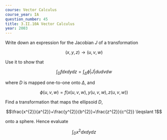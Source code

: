 ```yaml
---
course: Vector Calculus
course_year: IA
question_number: 45
title: 3.II.10A Vector Calculus
year: 2003
---
```



Write down an expression for the Jacobian $J$ of a transformation

$$(x, y, z) \rightarrow(u, v, w)$$

Use it to show that

$$\int_{D} f d x d y d z=\int_{\Delta} \phi|J| d u d v d w$$

where $D$ is mapped one-to-one onto $\Delta$, and

$$\phi(u, v, w)=f(x(u, v, w), y(u, v, w), z(u, v, w))$$

Find a transformation that maps the ellipsoid $D$,

$$\frac{x^{2}}{a^{2}}+\frac{y^{2}}{b^{2}}+\frac{z^{2}}{c^{2}} \leqslant 1$$

onto a sphere. Hence evaluate

$$\int_{D} x^{2} d x d y d z$$